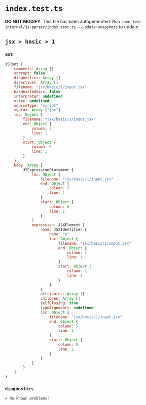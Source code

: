 # `index.test.ts`

**DO NOT MODIFY**. This file has been autogenerated. Run `rome test internal/js-parser/index.test.ts --update-snapshots` to update.

## `jsx > basic > 1`

### `ast`

```javascript
JSRoot {
	comments: Array []
	corrupt: false
	diagnostics: Array []
	directives: Array []
	filename: "jsx/basic/1/input.jsx"
	hasHoistedVars: false
	interpreter: undefined
	mtime: undefined
	sourceType: "script"
	syntax: Array ["jsx"]
	loc: Object {
		filename: "jsx/basic/1/input.jsx"
		end: Object {
			column: 5
			line: 1
		}
		start: Object {
			column: 0
			line: 1
		}
	}
	body: Array [
		JSExpressionStatement {
			loc: Object {
				filename: "jsx/basic/1/input.jsx"
				end: Object {
					column: 5
					line: 1
				}
				start: Object {
					column: 0
					line: 1
				}
			}
			expression: JSXElement {
				name: JSXIdentifier {
					name: "a"
					loc: Object {
						filename: "jsx/basic/1/input.jsx"
						end: Object {
							column: 2
							line: 1
						}
						start: Object {
							column: 1
							line: 1
						}
					}
				}
				attributes: Array []
				children: Array []
				selfClosing: true
				typeArguments: undefined
				loc: Object {
					filename: "jsx/basic/1/input.jsx"
					end: Object {
						column: 5
						line: 1
					}
					start: Object {
						column: 0
						line: 1
					}
				}
			}
		}
	]
}
```

### `diagnostics`

```
✔ No known problems!

```
